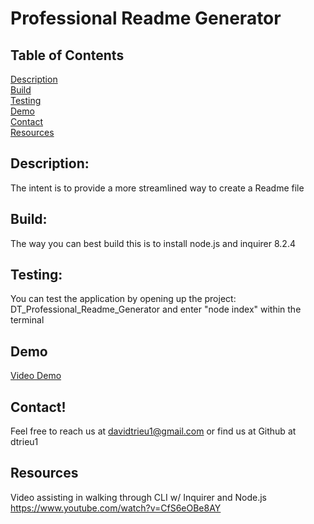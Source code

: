 # Professional Readme Generator

## Table of Contents
  [Description](#Description) <br>
  [Build](#Build) <br>
  [Testing](#Testing) <br>
  [Demo](#Demo) <br>
  [Contact](#Contact) <br>
  [Resources](#Resources)<nr>
  
  ## Description:
  The intent is to provide a more streamlined way to create a Readme file

  ## Build: 
  The way you can best build this is to install node.js and inquirer 8.2.4

  ## Testing: 
  You can test the application by opening up the project: DT_Professional_Readme_Generator and enter "node index" within the terminal

  ## Demo

[Video Demo](https://drive.google.com/file/d/1fAd8YbDCJXy7mRhsY9RB9cu6IpKPalK-/view?usp=drive_link)
  
  ## Contact! 
  Feel free to reach us at davidtrieu1@gmail.com or find us at Github at dtrieu1

  ## Resources

Video assisting in walking through CLI w/ Inquirer and Node.js https://www.youtube.com/watch?v=CfS6eOBe8AY




